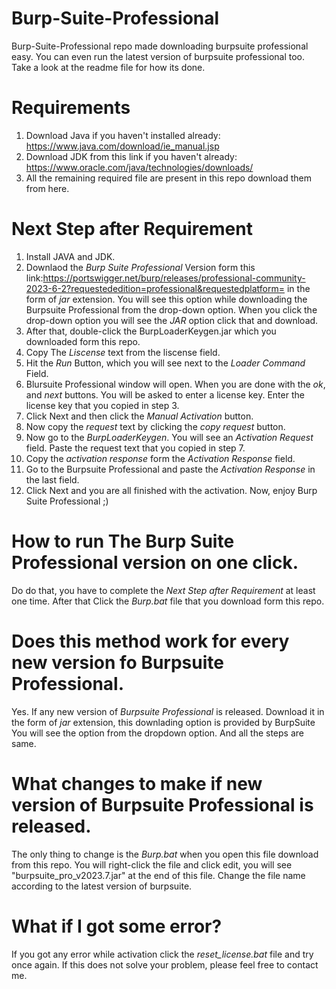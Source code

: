 # Burp-Suite-Professional
Burp-Suite-Professional repo made downloading burpsuite professional easy. You can even run the latest version of burpsuite professional too. Take a look at the readme file for how its done.

# Requirements
1. Download Java if you haven't installed already: https://www.java.com/download/ie_manual.jsp
2. Download JDK from this link if you haven't already: https://www.oracle.com/java/technologies/downloads/
3. All the remaining required file are present in this repo download them from here.

# Next Step after Requirement
1. Install JAVA and JDK.
2. Downlaod the *Burp Suite Professional* Version form this link:https://portswigger.net/burp/releases/professional-community-2023-6-2?requestededition=professional&requestedplatform= in the form of *jar* extension. You will see this option while downloading the Burpsuite Professional from the drop-down option. When you click the drop-down option you will see the *JAR* option click that and download.
3. After that, double-click the BurpLoaderKeygen.jar which you downloaded form this repo.
4. Copy The *Liscense* text from the liscense field.
5. Hit the *Run* Button, which you will see next to the *Loader Command* Field.
6. Blursuite Professional window will open. When you are done with the *ok*, and *next* buttons. You will be asked to enter a license key. Enter the license key that you copied in step 3.
7. Click Next and then click the *Manual Activation* button.
8. Now copy the *request* text by clicking the *copy request* button.
9. Now go to the *BurpLoaderKeygen*. You will see an *Activation Request* field. Paste the request text that you copied in step 7.
10. Copy the *activation response* form the *Activation Response* field.
11. Go to the Burpsuite Professional and paste the *Activation Response* in the last field.
12. Click Next and you are all finished with the activation. Now, enjoy Burp Suite Professional ;)

# How to run The Burp Suite Professional version on one click.
Do do that, you have to complete the *Next Step after Requirement* at least one time. After that Click the *Burp.bat* file that you download form this repo.

# Does this method work for every new version fo Burpsuite Professional.
Yes. If any new version of *Burpsuite Professional* is released. Download it in the form of *jar* extension, this downlading option is provided by BurpSuite You will see the option from the dropdown option. And all the steps are same.

# What changes to make if new version of Burpsuite Professional is released.
The only thing to change is the *Burp.bat* when you open this file download from this repo. You will right-click the file and click edit, you will see "burpsuite_pro_v2023.7.jar" at the end of this file. Change the file name according to the latest version of burpsuite.

# What if I got some error?
If you got any error while activation click the *reset_license.bat* file and try once again. If this does not solve your problem, please feel free to contact me.
